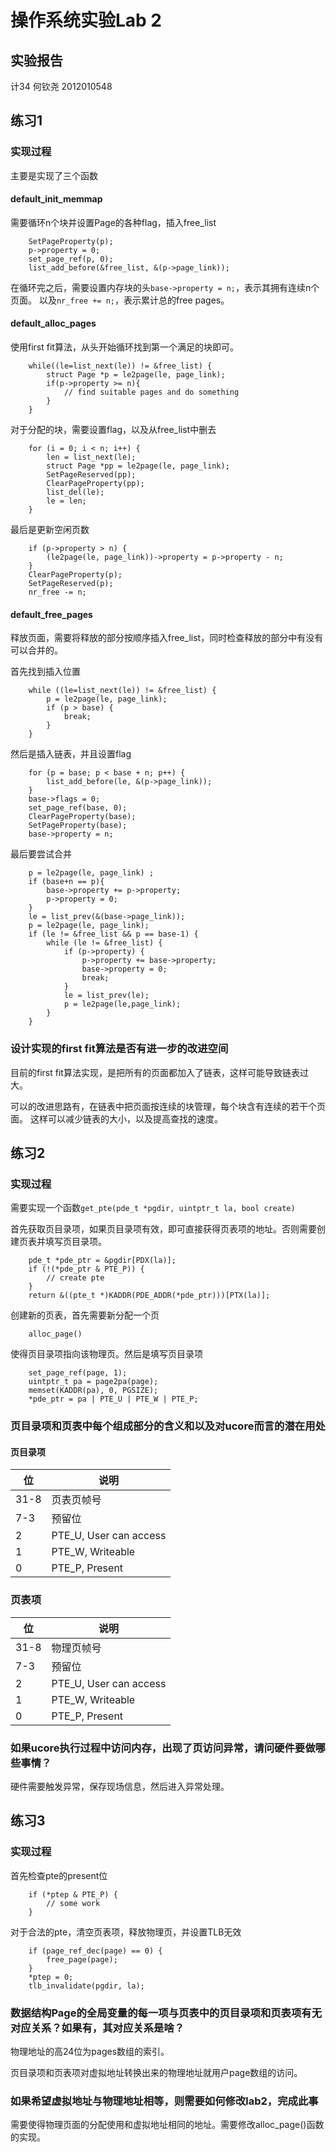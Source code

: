 # 操作系统实验Lab 2
## 实验报告

计34 何钦尧 2012010548

## 练习1
### 实现过程

主要是实现了三个函数
#### default\_init\_memmap
需要循环n个块并设置Page的各种flag，插入free_list
```
    SetPageProperty(p);
    p->property = 0;
    set_page_ref(p, 0);
    list_add_before(&free_list, &(p->page_link));
```
在循环完之后，需要设置内存块的头`base->property = n;`，表示其拥有连续n个页面。
以及`nr_free += n;`，表示累计总的free pages。

#### default\_alloc\_pages
使用first fit算法，从头开始循环找到第一个满足的块即可。
```
    while((le=list_next(le)) != &free_list) {
        struct Page *p = le2page(le, page_link);
        if(p->property >= n){
            // find suitable pages and do something
        }
    }
```
对于分配的块，需要设置flag，以及从free_list中删去
```
    for (i = 0; i < n; i++) {
        len = list_next(le);
        struct Page *pp = le2page(le, page_link);
        SetPageReserved(pp);
        ClearPageProperty(pp);
        list_del(le);
        le = len;
    }
```
最后是更新空闲页数
```
    if (p->property > n) {
        (le2page(le, page_link))->property = p->property - n;
    }
    ClearPageProperty(p);
    SetPageReserved(p);
    nr_free -= n;
```

#### default\_free\_pages
释放页面，需要将释放的部分按顺序插入free_list，同时检查释放的部分中有没有可以合并的。

首先找到插入位置
```
    while ((le=list_next(le)) != &free_list) {
        p = le2page(le, page_link);
        if (p > base) {
            break;
        }
    }
```
然后是插入链表，并且设置flag
```
    for (p = base; p < base + n; p++) {
        list_add_before(le, &(p->page_link));
    }
    base->flags = 0;
    set_page_ref(base, 0);
    ClearPageProperty(base);
    SetPageProperty(base);
    base->property = n;
```
最后要尝试合并
```
    p = le2page(le, page_link) ;
    if (base+n == p){
        base->property += p->property;
        p->property = 0;
    }
    le = list_prev(&(base->page_link));
    p = le2page(le, page_link);
    if (le != &free_list && p == base-1) {
        while (le != &free_list) {
            if (p->property) {
                p->property += base->property;
                base->property = 0;
                break;
            }
            le = list_prev(le);
            p = le2page(le,page_link);
        }
    }
```

### 设计实现的first fit算法是否有进一步的改进空间
目前的first fit算法实现，是把所有的页面都加入了链表，这样可能导致链表过大。

可以的改进思路有，在链表中把页面按连续的块管理，每个块含有连续的若干个页面。
这样可以减少链表的大小，以及提高查找的速度。

## 练习2
### 实现过程
需要实现一个函数`get_pte(pde_t *pgdir, uintptr_t la, bool create)`

首先获取页目录项，如果页目录项有效，即可直接获得页表项的地址。否则需要创建页表并填写页目录项。
```
    pde_t *pde_ptr = &pgdir[PDX(la)];
    if (!(*pde_ptr & PTE_P)) {
        // create pte
    }
    return &((pte_t *)KADDR(PDE_ADDR(*pde_ptr)))[PTX(la)];
```
创建新的页表，首先需要新分配一个页
```
    alloc_page()
```
使得页目录项指向该物理页。然后是填写页目录项
```
    set_page_ref(page, 1);
    uintptr_t pa = page2pa(page);
    memset(KADDR(pa), 0, PGSIZE);
    *pde_ptr = pa | PTE_U | PTE_W | PTE_P;
```

### 页目录项和页表中每个组成部分的含义和以及对ucore而言的潜在用处
#### 页目录项

|位|说明|
|---|---|
|31-8|页表页帧号|
|7-3|预留位|
|2|PTE_U, User can access|
|1|PTE_W, Writeable|
|0|PTE_P, Present|

### 页表项

|位|说明|
|---|---|
|31-8|物理页帧号|
|7-3|预留位|
|2|PTE_U, User can access|
|1|PTE_W, Writeable|
|0|PTE_P, Present|

### 如果ucore执行过程中访问内存，出现了页访问异常，请问硬件要做哪些事情？

硬件需要触发异常，保存现场信息，然后进入异常处理。

## 练习3
### 实现过程
首先检查pte的present位
```
    if (*ptep & PTE_P) {
        // some work
    }
```
对于合法的pte，清空页表项，释放物理页，并设置TLB无效
```
    if (page_ref_dec(page) == 0) {
        free_page(page);
    }
    *ptep = 0;
    tlb_invalidate(pgdir, la);
```

### 数据结构Page的全局变量的每一项与页表中的页目录项和页表项有无对应关系？如果有，其对应关系是啥？

物理地址的高24位为pages数组的索引。

页目录项和页表项对虚拟地址转换出来的物理地址就用户page数组的访问。

### 如果希望虚拟地址与物理地址相等，则需要如何修改lab2，完成此事

需要使得物理页面的分配使用和虚拟地址相同的地址。需要修改alloc_page()函数的实现。
